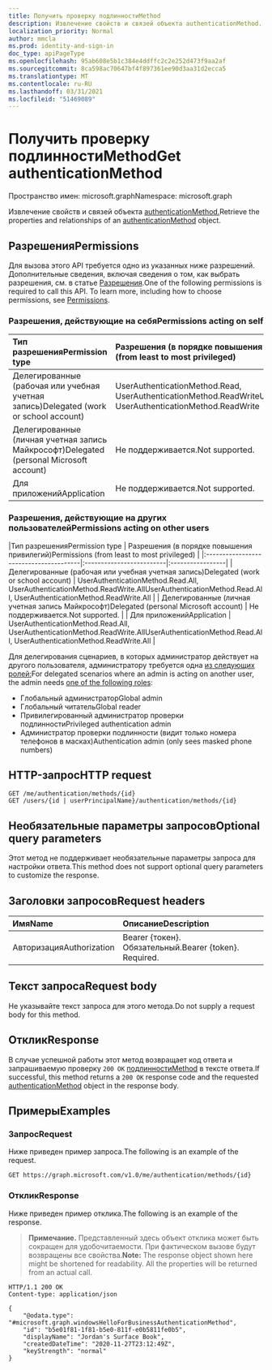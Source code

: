 ```yaml
---
title: Получить проверку подлинностиMethod
description: Извлечение свойств и связей объекта authenticationMethod.
localization_priority: Normal
author: mmcla
ms.prod: identity-and-sign-in
doc_type: apiPageType
ms.openlocfilehash: 95ab608e5b1c384e4ddffc2c2e252d473f9aa2af
ms.sourcegitcommit: 8ca598ac70647bf4f897361ee90d3aa31d2ecca5
ms.translationtype: MT
ms.contentlocale: ru-RU
ms.lasthandoff: 03/31/2021
ms.locfileid: "51469089"
---
```

# <a name="get-authenticationmethod"></a><span data-ttu-id="240f1-103">Получить проверку подлинностиMethod</span><span class="sxs-lookup"><span data-stu-id="240f1-103">Get authenticationMethod</span></span>

<span data-ttu-id="240f1-104">Пространство имен: microsoft.graph</span><span class="sxs-lookup"><span data-stu-id="240f1-104">Namespace: microsoft.graph</span></span>

<span data-ttu-id="240f1-105">Извлечение свойств и связей объекта [authenticationMethod.](../resources/authenticationmethod.md)</span><span class="sxs-lookup"><span data-stu-id="240f1-105">Retrieve the properties and relationships of an [authenticationMethod](../resources/authenticationmethod.md) object.</span></span>

## <a name="permissions"></a><span data-ttu-id="240f1-106">Разрешения</span><span class="sxs-lookup"><span data-stu-id="240f1-106">Permissions</span></span>

<span data-ttu-id="240f1-p101">Для вызова этого API требуется одно из указанных ниже разрешений. Дополнительные сведения, включая сведения о том, как выбрать разрешения, см. в статье [Разрешения](/graph/permissions-reference).</span><span class="sxs-lookup"><span data-stu-id="240f1-p101">One of the following permissions is required to call this API. To learn more, including how to choose permissions, see [Permissions](/graph/permissions-reference).</span></span>

### <a name="permissions-acting-on-self"></a><span data-ttu-id="240f1-109">Разрешения, действующие на себя</span><span class="sxs-lookup"><span data-stu-id="240f1-109">Permissions acting on self</span></span>

|<span data-ttu-id="240f1-110">Тип разрешения</span><span class="sxs-lookup"><span data-stu-id="240f1-110">Permission type</span></span>      | <span data-ttu-id="240f1-111">Разрешения (в порядке повышения привилегий)</span><span class="sxs-lookup"><span data-stu-id="240f1-111">Permissions (from least to most privileged)</span></span>              |
|:---------------------------------------|:-------------------------|
| <span data-ttu-id="240f1-112">Делегированные (рабочая или учебная учетная запись)</span><span class="sxs-lookup"><span data-stu-id="240f1-112">Delegated (work or school account)</span></span>     | <span data-ttu-id="240f1-113">UserAuthenticationMethod.Read, UserAuthenticationMethod.ReadWrite</span><span class="sxs-lookup"><span data-stu-id="240f1-113">UserAuthenticationMethod.Read, UserAuthenticationMethod.ReadWrite</span></span> |
| <span data-ttu-id="240f1-114">Делегированные (личная учетная запись Майкрософт)</span><span class="sxs-lookup"><span data-stu-id="240f1-114">Delegated (personal Microsoft account)</span></span> | <span data-ttu-id="240f1-115">Не поддерживается.</span><span class="sxs-lookup"><span data-stu-id="240f1-115">Not supported.</span></span> |
| <span data-ttu-id="240f1-116">Для приложений</span><span class="sxs-lookup"><span data-stu-id="240f1-116">Application</span></span>                            | <span data-ttu-id="240f1-117">Не поддерживается.</span><span class="sxs-lookup"><span data-stu-id="240f1-117">Not supported.</span></span> |

### <a name="permissions-acting-on-other-users"></a><span data-ttu-id="240f1-118">Разрешения, действующие на других пользователей</span><span class="sxs-lookup"><span data-stu-id="240f1-118">Permissions acting on other users</span></span>

|<span data-ttu-id="240f1-119">Тип разрешения</span><span class="sxs-lookup"><span data-stu-id="240f1-119">Permission type</span></span>      | <span data-ttu-id="240f1-120">Разрешения (в порядке повышения привилегий)</span><span class="sxs-lookup"><span data-stu-id="240f1-120">Permissions (from least to most privileged)</span></span>              |
|:---------------------------------------|:-------------------------|:-----------------|
| <span data-ttu-id="240f1-121">Делегированные (рабочая или учебная учетная запись)</span><span class="sxs-lookup"><span data-stu-id="240f1-121">Delegated (work or school account)</span></span>     | <span data-ttu-id="240f1-122">UserAuthenticationMethod.Read.All, UserAuthenticationMethod.ReadWrite.All</span><span class="sxs-lookup"><span data-stu-id="240f1-122">UserAuthenticationMethod.Read.All, UserAuthenticationMethod.ReadWrite.All</span></span> |
| <span data-ttu-id="240f1-123">Делегированные (личная учетная запись Майкрософт)</span><span class="sxs-lookup"><span data-stu-id="240f1-123">Delegated (personal Microsoft account)</span></span> | <span data-ttu-id="240f1-124">Не поддерживается.</span><span class="sxs-lookup"><span data-stu-id="240f1-124">Not supported.</span></span> |
| <span data-ttu-id="240f1-125">Для приложений</span><span class="sxs-lookup"><span data-stu-id="240f1-125">Application</span></span>                            | <span data-ttu-id="240f1-126">UserAuthenticationMethod.Read.All, UserAuthenticationMethod.ReadWrite.All</span><span class="sxs-lookup"><span data-stu-id="240f1-126">UserAuthenticationMethod.Read.All, UserAuthenticationMethod.ReadWrite.All</span></span> |

<span data-ttu-id="240f1-127">Для делегирования сценариев, в которых администратор действует на другого пользователя, администратору требуется одна [из следующих ролей:](/azure/active-directory/users-groups-roles/directory-assign-admin-roles#available-roles)</span><span class="sxs-lookup"><span data-stu-id="240f1-127">For delegated scenarios where an admin is acting on another user, the admin needs [one of the following roles](/azure/active-directory/users-groups-roles/directory-assign-admin-roles#available-roles):</span></span>
* <span data-ttu-id="240f1-128">Глобальный администратор</span><span class="sxs-lookup"><span data-stu-id="240f1-128">Global admin</span></span>
* <span data-ttu-id="240f1-129">Глобальный читатель</span><span class="sxs-lookup"><span data-stu-id="240f1-129">Global reader</span></span>
* <span data-ttu-id="240f1-130">Привилегированный администратор проверки подлинности</span><span class="sxs-lookup"><span data-stu-id="240f1-130">Privileged authentication admin</span></span>
* <span data-ttu-id="240f1-131">Администратор проверки подлинности (видит только номера телефонов в масках)</span><span class="sxs-lookup"><span data-stu-id="240f1-131">Authentication admin (only sees masked phone numbers)</span></span>

## <a name="http-request"></a><span data-ttu-id="240f1-132">HTTP-запрос</span><span class="sxs-lookup"><span data-stu-id="240f1-132">HTTP request</span></span>

<!-- { "blockType": "ignored" } -->

```http
GET /me/authentication/methods/{id}
GET /users/{id | userPrincipalName}/authentication/methods/{id}
```

## <a name="optional-query-parameters"></a><span data-ttu-id="240f1-133">Необязательные параметры запросов</span><span class="sxs-lookup"><span data-stu-id="240f1-133">Optional query parameters</span></span>

<span data-ttu-id="240f1-134">Этот метод не поддерживает необязательные параметры запроса для настройки ответа.</span><span class="sxs-lookup"><span data-stu-id="240f1-134">This method does not support optional query parameters to customize the response.</span></span>

## <a name="request-headers"></a><span data-ttu-id="240f1-135">Заголовки запросов</span><span class="sxs-lookup"><span data-stu-id="240f1-135">Request headers</span></span>

| <span data-ttu-id="240f1-136">Имя</span><span class="sxs-lookup"><span data-stu-id="240f1-136">Name</span></span>      |<span data-ttu-id="240f1-137">Описание</span><span class="sxs-lookup"><span data-stu-id="240f1-137">Description</span></span>|
|:----------|:----------|
| <span data-ttu-id="240f1-138">Авторизация</span><span class="sxs-lookup"><span data-stu-id="240f1-138">Authorization</span></span> | <span data-ttu-id="240f1-p102">Bearer {токен}. Обязательный.</span><span class="sxs-lookup"><span data-stu-id="240f1-p102">Bearer {token}. Required.</span></span> |

## <a name="request-body"></a><span data-ttu-id="240f1-141">Текст запроса</span><span class="sxs-lookup"><span data-stu-id="240f1-141">Request body</span></span>

<span data-ttu-id="240f1-142">Не указывайте текст запроса для этого метода.</span><span class="sxs-lookup"><span data-stu-id="240f1-142">Do not supply a request body for this method.</span></span>

## <a name="response"></a><span data-ttu-id="240f1-143">Отклик</span><span class="sxs-lookup"><span data-stu-id="240f1-143">Response</span></span>

<span data-ttu-id="240f1-144">В случае успешной работы этот метод возвращает код ответа и запрашиваемую проверку `200 OK` [подлинностиMethod](../resources/authenticationmethod.md) в тексте ответа.</span><span class="sxs-lookup"><span data-stu-id="240f1-144">If successful, this method returns a `200 OK` response code and the requested [authenticationMethod](../resources/authenticationmethod.md) object in the response body.</span></span>

## <a name="examples"></a><span data-ttu-id="240f1-145">Примеры</span><span class="sxs-lookup"><span data-stu-id="240f1-145">Examples</span></span>

### <a name="request"></a><span data-ttu-id="240f1-146">Запрос</span><span class="sxs-lookup"><span data-stu-id="240f1-146">Request</span></span>

<span data-ttu-id="240f1-147">Ниже приведен пример запроса.</span><span class="sxs-lookup"><span data-stu-id="240f1-147">The following is an example of the request.</span></span>


```msgraph-interactive
GET https://graph.microsoft.com/v1.0/me/authentication/methods/{id}
```

### <a name="response"></a><span data-ttu-id="240f1-148">Отклик</span><span class="sxs-lookup"><span data-stu-id="240f1-148">Response</span></span>

<span data-ttu-id="240f1-149">Ниже приведен пример отклика.</span><span class="sxs-lookup"><span data-stu-id="240f1-149">The following is an example of the response.</span></span>

> <span data-ttu-id="240f1-p103">**Примечание.** Представленный здесь объект отклика может быть сокращен для удобочитаемости. При фактическом вызове будут возвращены все свойства.</span><span class="sxs-lookup"><span data-stu-id="240f1-p103">**Note:** The response object shown here might be shortened for readability. All the properties will be returned from an actual call.</span></span>

<!-- {
  "blockType": "response",
  "truncated": true,
  "@odata.type": "microsoft.graph.authenticationMethod"
} -->

```http
HTTP/1.1 200 OK
Content-type: application/json

{
    "@odata.type": "#microsoft.graph.windowsHelloForBusinessAuthenticationMethod",
    "id": "b5e01f81-1f81-b5e0-811f-e0b5811fe0b5",
    "displayName": "Jordan's Surface Book",
    "createdDateTime": "2020-11-27T23:12:49Z",
    "keyStrength": "normal"
}
```

<!-- uuid: 16cd6b66-4b1a-43a1-adaf-3a886856ed98
2019-02-04 14:57:30 UTC -->
<!-- {
  "type": "#page.annotation",
  "description": "Get authenticationMethod",
  "keywords": "",
  "section": "documentation",
  "tocPath": ""
}-->
